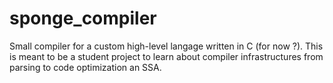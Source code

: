 # sponge_compiler
Small compiler for a custom high-level langage written in C (for now ?). This is meant to be a student project to learn about compiler infrastructures from parsing to code optimization an SSA.
